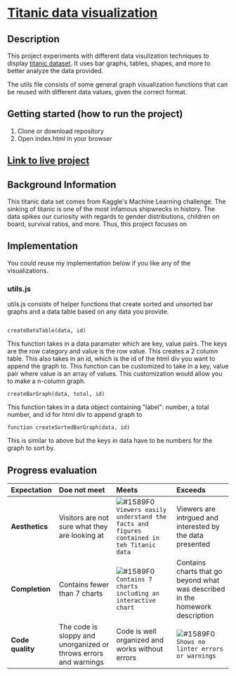 # [Titanic data visualization](https://anisha7.github.io/titanicdata/)


## Description
This project experiments with different data visulization techniques to display [titanic dataset](https://www.kaggle.com/c/titanic/data). It uses bar graphs, tables, shapes, and more to better analyze the data provided.

The utils file consists of some general graph visualization functions that can be reused with different data values, given the correct format.

## Getting started (how to run the project)
1. Clone or download repository
2. Open index.html in your browser

## [Link to live project](https://anisha7.github.io/titanicdata/)


## Background Information
This titanic data set comes from Kaggle's Machine Learning challenge. The sinking of titanic is one of the most infamous shipwrecks in history. The data spikes our curiosity with regards to gender distributions, children on board, survival ratios, and more. Thus, this project focuses on 

## Implementation
You could reuse my implementation below if you like any of the visualizations. 


### utils.js
utils.js consists of helper functions that create sorted and unsorted bar graphs and a data table based on any data you provide. 

```

createDataTable(data, id)
```
This function takes in a data paramater which are key, value pairs. The keys are the row category and value is the row value. This creates a 2 column table.
This also takes in an id, which is the id of the html div you want to append the graph to.
This function can be customized to take in a key, value pair where value is an array of values. This customization would allow you to make a n-column graph.

```
createBarGraph(data, total, id)
```
This function takes in a data object containing "label": number, a total number, and id for html div to append graph to

```
function createSortedBarGraph(data, id)
```
This is similar to above but the keys in data have to be numbers for the graph to sort by.

## Progress evaluation
| Expectation | Doe not meet | Meets | Exceeds |
|:-------------|:------------------|:----------------|:-----------------|
| **Aesthetics** | Visitors are not sure what they are looking at | ![#1589F0](https://placehold.it/15/1589F0/000000?text=+) `Viewers easily understand the facts and figures contained in teh Titanic data` | Viewers are intrgued and interested by the data presented |
| **Completion** | Contains fewer than 7 charts | ![#1589F0](https://placehold.it/15/1589F0/000000?text=+) `Contains 7 charts including an interactive chart` | Contains charts that go beyond what was described in the homework description |
| **Code quality** | The code is sloppy and unorganized or throws errors and warnings | Code is well organized and works without errors | ![#1589F0](https://placehold.it/15/1589F0/000000?text=+) `Shows no linter errors or warnings` |